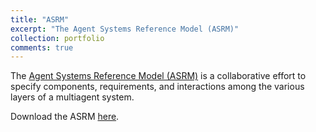```yaml
---
title: "ASRM"
excerpt: "The Agent Systems Reference Model (ASRM)"
collection: portfolio
comments: true
---
```


The [Agent Systems Reference Model (ASRM)](https://en.wikipedia.org/wiki/Agent_systems_reference_model) is a collaborative effort to specify components, requirements, and interactions among the various layers of a multiagent system.  

Download the ASRM [here](http://www.fipa.org/docs/ACIN-reference_model-v1a.pdf).